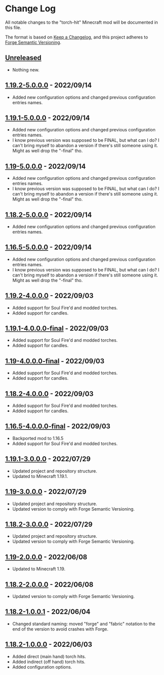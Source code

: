 # Change Log

All notable changes to the "torch-hit" Minecraft mod will be documented in this file.

The format is based on [Keep a Changelog](https://keepachangelog.com/en/1.0.0/),
and this project adheres to [Forge Semantic Versioning](https://mcforge.readthedocs.io/en/latest/gettingstarted/versioning/#versioning).  

## [Unreleased]
- Nothing new.

## [1.19.2-5.0.0.0] - 2022/09/14
- Added new configuration options and changed previous configuration entries names.

## [1.19.1-5.0.0.0] - 2022/09/14
- Added new configuration options and changed previous configuration entries names.
- I know previous version was supposed to be FINAL, but what can I do? I can't bring myself to abandon a version if there's still someone using it.
  Might as well drop the "-final" tho.

## [1.19-5.0.0.0] - 2022/09/14
- Added new configuration options and changed previous configuration entries names.
- I know previous version was supposed to be FINAL, but what can I do? I can't bring myself to abandon a version if there's still someone using it.
  Might as well drop the "-final" tho.

## [1.18.2-5.0.0.0] - 2022/09/14
- Added new configuration options and changed previous configuration entries names.

## [1.16.5-5.0.0.0] - 2022/09/14
- Added new configuration options and changed previous configuration entries names.
- I know previous version was supposed to be FINAL, but what can I do? I can't bring myself to abandon a version if there's still someone using it.
  Might as well drop the "-final" tho.

## [1.19.2-4.0.0.0] - 2022/09/03
- Added support for Soul Fire'd and modded torches.
- Added support for candles.

## [1.19.1-4.0.0.0-final] - 2022/09/03
- Added support for Soul Fire'd and modded torches.
- Added support for candles.

## [1.19-4.0.0.0-final] - 2022/09/03
- Added support for Soul Fire'd and modded torches.
- Added support for candles.

## [1.18.2-4.0.0.0] - 2022/09/03
- Added support for Soul Fire'd and modded torches.
- Added support for candles.

## [1.16.5-4.0.0.0-final] - 2022/09/03
- Backported mod to 1.16.5
- Added support for Soul Fire'd and modded torches.

## [1.19.1-3.0.0.0] - 2022/07/29
- Updated project and repository structure.
- Updated to Minecraft 1.19.1.

## [1.19-3.0.0.0] - 2022/07/29
- Updated project and repository structure.
- Updated version to comply with Forge Semantic Versioning.

## [1.18.2-3.0.0.0] - 2022/07/29
- Updated project and repository structure.
- Updated version to comply with Forge Semantic Versioning.

## [1.19-2.0.0.0] - 2022/06/08
- Updated to Minecraft 1.19.

## [1.18.2-2.0.0.0] - 2022/06/08
- Updated version to comply with Forge Semantic Versioning.

## [1.18.2-1.0.0.1] - 2022/06/04
- Changed standard naming: moved "forge" and "fabric" notation to the end of the version to avoid crashes with Forge.

## [1.18.2-1.0.0.0] - 2022/06/03
- Added direct (main hand) torch hits.
- Added indirect (off hand) torch hits.
- Added configuration options.

[Unreleased]: https://github.com/Nyphet/torch-hit

[1.19.2-5.0.0.0]: https://github.com/Nyphet/torch-hit/releases/tag/v1.19.2-5.0.0.0
[1.19.2-4.0.0.0]: https://github.com/Nyphet/torch-hit/releases/tag/v1.19.2-4.0.0.0

[1.19.1-5.0.0.0]: https://github.com/Nyphet/torch-hit/releases/tag/v1.19.1-5.0.0.0
[1.19.1-4.0.0.0-final]: https://github.com/Nyphet/torch-hit/releases/tag/v1.19.1-4.0.0.0-final
[1.19.1-3.0.0.0]: https://github.com/Nyphet/torch-hit/releases/tag/v1.19.1-3.0.0.0

[1.19-5.0.0.0]: https://github.com/Nyphet/torch-hit/releases/tag/v1.19-5.0.0.0
[1.19-4.0.0.0-final]: https://github.com/Nyphet/torch-hit/releases/tag/v1.19-4.0.0.0-final
[1.19-3.0.0.0]: https://github.com/Nyphet/torch-hit/releases/tag/v1.19-3.0.0.0
[1.19-2.0.0.0]: https://github.com/Nyphet/torch-hit/releases/tag/v1.19-2.0.0.0

[1.18.2-5.0.0.0]: https://github.com/Nyphet/torch-hit/releases/tag/v1.18.2-5.0.0.0
[1.18.2-4.0.0.0]: https://github.com/Nyphet/torch-hit/releases/tag/v1.18.2-4.0.0.0
[1.18.2-3.0.0.0]: https://github.com/Nyphet/torch-hit/releases/tag/v1.18.2-3.0.0.0
[1.18.2-2.0.0.0]: https://github.com/Nyphet/torch-hit/releases/tag/v1.18.2-2.0.0.0
[1.18.2-1.0.0.1]: https://github.com/Nyphet/torch-hit/releases/tag/v1.18.2-1.0.0.1
[1.18.2-1.0.0.0]: https://github.com/Nyphet/torch-hit/releases/tag/v1.18.2-1.0.0.0

[1.16.5-5.0.0.0]: https://github.com/Nyphet/torch-hit/releases/tag/v1.16.5-5.0.0.0
[1.16.5-4.0.0.0-final]: https://github.com/Nyphet/torch-hit/releases/tag/v1.16.5-4.0.0.0-final